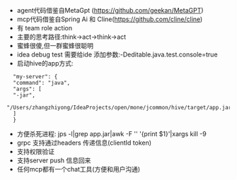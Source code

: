 + agent代码借鉴自MetaGpt (https://github.com/geekan/MetaGPT)
+ mcp代码借鉴自Spring Ai 和 Cline(https://github.com/cline/cline)
+ 有 team role action
+ 主要的思考路径:think->act->think->act
+ 蜜蜂很傻,但一群蜜蜂很聪明
+ idea debug test 需要给ide 添加参数:-Deditable.java.test.console=true
+ 启动hive的app方式:

```
  "my-server": {  
  "command": "java",  
  "args": [  
  "-jar",  
  "/Users/zhangzhiyong/IdeaProjects/open/mone/jcommon/hive/target/app.jar"  
  ]  
  }  
```
+ 方便杀死进程:  jps -l|grep app.jar|awk -F '' '{print $1}'|xargs kill -9
+ grpc 支持通过headers 传递信息(clientId token)
+ 支持权限验证
+ 支持server push 信息回来
+ 任何mcp都有一个chat工具(方便和用户沟通)